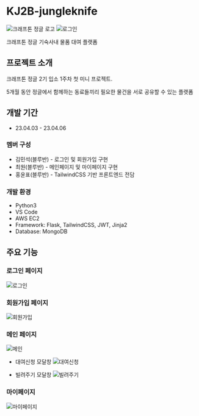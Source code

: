 # KJ2B-jungleknife
![크래프톤 정글 로고](https://user-images.githubusercontent.com/45006957/230585351-93301e30-373a-4088-8b64-f1fc5648f82a.jpg)
![로그인](https://user-images.githubusercontent.com/45006957/230584584-bdd00250-9cce-49f5-891d-08d80c8bd0cd.png)

크래프톤 정글 기숙사내 물품 대여 플랫폼

## 프로젝트 소개
크래프톤 정글 2기 입소 1주차
첫 미니 프로젝트.

5개월 동안 정글에서 함께하는 동료들끼리 필요한 물건을 서로 공유할 수 있는 플랫폼

## 개발 기간
* 23.04.03 - 23.04.06

### 멤버 구성
* 김민석(블루반) - 로그인 및 회원가입 구현
* 최원(블루반) - 메인페이지 및 마이페이지 구현
* 홍윤표(블루반) - TailwindCSS 기반 프론트엔드 전담

### 개발 환경
* Python3
* VS Code
* AWS EC2
* Framework: Flask, TailwindCSS, JWT, Jinja2
* Database: MongoDB

## 주요 기능

### 로그인 페이지
![로그인](https://user-images.githubusercontent.com/45006957/230584584-bdd00250-9cce-49f5-891d-08d80c8bd0cd.png)

### 회원가입 페이지
![회원가입](https://user-images.githubusercontent.com/45006957/230584657-4fd6385c-a97a-4e69-99fa-1b761fd78bcc.png)

### 메인 페이지
![메인](https://user-images.githubusercontent.com/45006957/230584768-b72d9784-83c8-43d1-bfc6-1f50c777c3ac.png)

* 대여신청 모달창
![대여신청](https://user-images.githubusercontent.com/45006957/230584788-178c31d9-e674-45d4-a1f3-152d27ff8950.png)

* 빌려주기 모달창
![빌려주기](https://user-images.githubusercontent.com/45006957/230584798-52cd3001-97a8-44e2-a00b-edd502d5ee9e.png)

### 마이페이지
![마이페이지](https://user-images.githubusercontent.com/45006957/230584836-e26b2741-7be8-477d-9203-1d2feca2750d.png)

